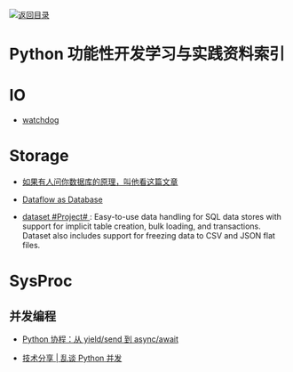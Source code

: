 [![返回目录](https://parg.co/UGo)](https://github.com/wxyyxc1992/Awesome-Reference) 
 
 


# Python 功能性开发学习与实践资料索引

# IO

* [watchdog]()

# Storage

* [如果有人问你数据库的原理，叫他看这篇文章](http://blog.jobbole.com/100349/)

* [Dataflow as Database](https://github.com/frankmcsherry/blog/blob/master/posts/2016-07-17.md)

- [dataset #Project# ](https://github.com/pudo/dataset/): Easy-to-use data handling for SQL data stores with support for implicit table creation, bulk loading, and transactions. Dataset also includes support for freezing data to CSV and JSON flat files.

# SysProc

## 并发编程

* [Python 协程：从 yield/send 到 async/await](http://blog.guoyb.com/2016/07/03/python-coroutine/)

* [技术分享 | 乱谈 Python 并发 ](http://mp.weixin.qq.com/s?__biz=MzI2NzI2OTExNA==&mid=2247484013&idx=1&sn=c4403efdb47bfb7f7d420859ad55debf&chksm=ea8024f8ddf7adeecb0131a67e4415a2a49129faa8f14a363d67babaa91b04399209fed7b30a#rd)
